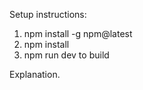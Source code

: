 Setup instructions:

1. npm install -g npm@latest
2. npm install
3. npm run dev to build

Explanation.
